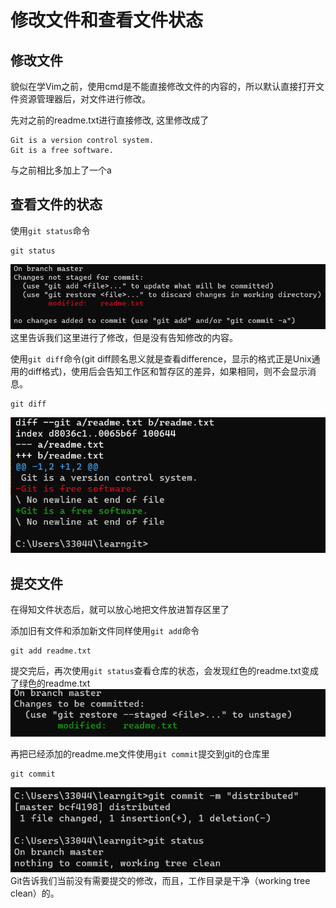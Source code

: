 # 修改文件和查看文件状态
## 修改文件
貌似在学Vim之前，使用cmd是不能直接修改文件的内容的，所以默认直接打开文件资源管理器后，对文件进行修改。

先对之前的readme.txt进行直接修改, 这里修改成了
```
Git is a version control system.
Git is a free software.
```
与之前相比多加上了一个a

## 查看文件的状态
使用`git status`命令 
```
git status
```
![](images/2023-12-30-22-57-04.png)
这里告诉我们这里进行了修改，但是没有告知修改的内容。

使用`git diff`命令(git diff顾名思义就是查看difference，显示的格式正是Unix通用的diff格式)，使用后会告知工作区和暂存区的差异，如果相同，则不会显示消息。
```
git diff
```
![](images/2023-12-30-22-59-52.png)

## 提交文件
在得知文件状态后，就可以放心地把文件放进暂存区里了

添加旧有文件和添加新文件同样使用`git add`命令
```
git add readme.txt
```
提交完后，再次使用`git status`查看仓库的状态，会发现红色的readme.txt变成了绿色的readme.txt
![](images/2023-12-30-23-08-20.png)

再把已经添加的readme.me文件使用`git commit`提交到git的仓库里
```
git commit
```
![](images/2023-12-30-23-11-37.png)
Git告诉我们当前没有需要提交的修改，而且，工作目录是干净（working tree clean）的。